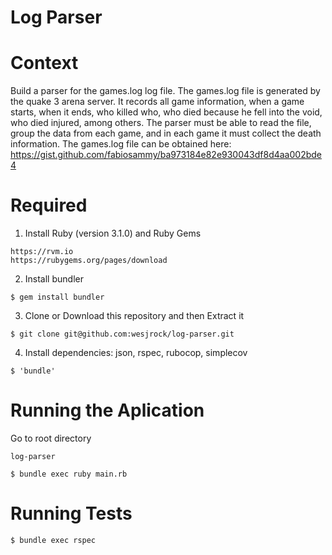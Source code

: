 # Log Parser

# Context
Build a parser for the games.log log file.
The games.log file is generated by the quake 3 arena server. It records all game information, when a game starts, when it ends, who killed who, who died because he fell into the void, who died injured, among others.
The parser must be able to read the file, group the data from each game, and in each game it must collect the death information.
The games.log file can be obtained here: https://gist.github.com/fabiosammy/ba973184e82e930043df8d4aa002bde4

# Required
1. Install Ruby (version 3.1.0) and Ruby Gems
```
https://rvm.io
https://rubygems.org/pages/download
```
2. Install bundler
```
$ gem install bundler
```
3. Clone or Download this repository and then Extract it
```
$ git clone git@github.com:wesjrock/log-parser.git
```
4. Install dependencies: json, rspec, rubocop, simplecov
```
$ 'bundle'
```

# Running the Aplication
Go to root directory
```
log-parser
```

```
$ bundle exec ruby main.rb
```

# Running Tests
```
$ bundle exec rspec
```
